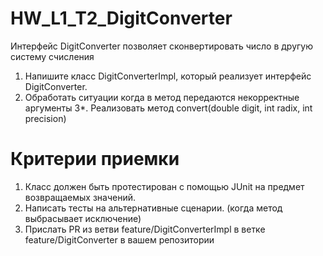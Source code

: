 # HW_L1_T2_DigitConverter

Интерфейс DigitConverter позволяет сконвертировать число в другую систему счисления

1. Напишите класс DigitConverterImpl, который реализует интерфейс DigitConverter.
2. Обработать ситуации когда в метод передаются некорректные аргументы
3*. Реализовать метод convert(double digit, int radix, int precision)

# Критерии приемки

1. Класс должен быть протестирован с помощью JUnit на предмет возвращаемых значений.
2. Написать тесты на альтернативные сценарии. (когда метод выбрасывает исключение)
3. Прислать PR из ветви feature/DigitConverterImpl в ветке feature/DigitConverter в вашем репозитории
